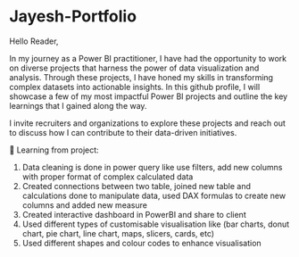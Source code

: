 # Jayesh-Portfolio

Hello Reader, 

In my journey as a Power BI practitioner, I have had the opportunity to work on diverse projects that harness the power of data visualization and analysis. Through these projects, I have honed my skills in transforming complex datasets into actionable insights. In this github profile, I will showcase a few of my most impactful Power BI projects and outline the key learnings that I gained along the way. 

I invite recruiters and organizations to explore these projects and reach out to discuss how I can contribute to their data-driven initiatives.

📌 Learning from project:

1) Data cleaning is done in power query like use filters, add new columns with proper format of complex calculated data
2) Created connections between two table, joined new table and calculations done to manipulate data, used DAX formulas to create new columns and added new measure 
3) Created interactive dashboard in PowerBI and share to client 
4) Used different types of customisable visualisation like (bar charts, donut chart, pie chart, line chart, maps, slicers, cards, etc)
5) Used different shapes and colour codes to enhance visualisation 
